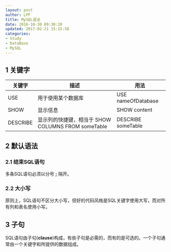```yaml
---
layout: post
author: LPF
title: MySQL语法
date: 2016-10-30 09:30:20
updated: 2017-02-21 15:15:58
categories:
- Study
- DataBase
- MySQL
---
```


## 1 关键字 

|  关键字  |                        描述                        |        用法        |
|----------|----------------------------------------------------|--------------------|
| USE      | 用于使用某个数据库                                 | USE nameOfDatabase |
| SHOW     | 显示信息                                           | SHOW content       |
| DESCRIBE | 显示列的快捷键，相当于 SHOW COLUMNS FROM someTable | DESCRIBE someTable |

## 2 默认语法

### 2.1 结束SQL语句
多条SQL语句必须以分号 **;** 隔开。

### 2.2 大小写
原则上，SQL语句不区分大小写，但好的代码风格是SQL关键字使用大写，而对所有列和表名使用小写。

## 3 子句

 SQL语句由子句(**clause**)构成，有些子句是必需的，而有的是可选的。一个子句通常由一个关键字和所提供的数据组成。


